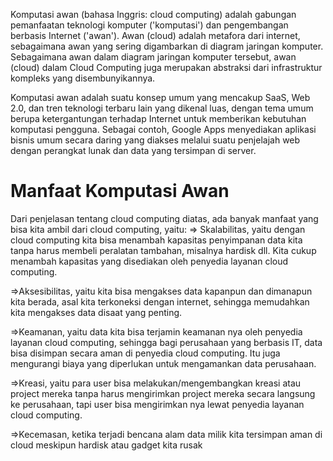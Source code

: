 Komputasi awan (bahasa Inggris: cloud computing) adalah gabungan pemanfaatan teknologi komputer ('komputasi') dan pengembangan berbasis Internet ('awan'). Awan (cloud) adalah metafora dari internet, sebagaimana awan yang sering digambarkan di diagram jaringan komputer. Sebagaimana awan dalam diagram jaringan komputer tersebut, awan (cloud) dalam Cloud Computing juga merupakan abstraksi dari infrastruktur kompleks yang disembunyikannya.

Komputasi awan adalah suatu konsep umum yang mencakup SaaS, Web 2.0, dan tren teknologi terbaru lain yang dikenal luas, dengan tema umum berupa ketergantungan terhadap Internet untuk memberikan kebutuhan komputasi pengguna. Sebagai contoh, Google Apps menyediakan aplikasi bisnis umum secara daring yang diakses melalui suatu penjelajah web dengan perangkat lunak dan data yang tersimpan di server.

# Manfaat Komputasi Awan

Dari penjelasan tentang cloud computing diatas, ada banyak manfaat yang bisa kita ambil dari cloud computing, yaitu:
 => Skalabilitas, yaitu dengan cloud computing kita bisa menambah kapasitas penyimpanan data kita tanpa harus membeli peralatan tambahan, misalnya hardisk dll. Kita cukup menambah kapasitas yang disediakan oleh penyedia layanan cloud computing.
 
 =>Aksesibilitas, yaitu kita bisa mengakses data kapanpun dan dimanapun kita berada, asal kita terkoneksi dengan internet, sehingga memudahkan kita mengakses data disaat yang penting.

 =>Keamanan, yaitu data kita bisa terjamin keamanan nya oleh penyedia layanan cloud computing, sehingga bagi perusahaan yang berbasis IT, data bisa disimpan secara aman di penyedia cloud computing. Itu juga mengurangi biaya yang diperlukan untuk mengamankan data perusahaan.

 =>Kreasi, yaitu para user bisa melakukan/mengembangkan kreasi atau project mereka tanpa harus mengirimkan project mereka secara langsung ke perusahaan, tapi user bisa mengirimkan nya lewat penyedia layanan cloud computing.

 =>Kecemasan, ketika terjadi bencana alam data milik kita tersimpan aman di cloud meskipun hardisk atau gadget kita rusak
